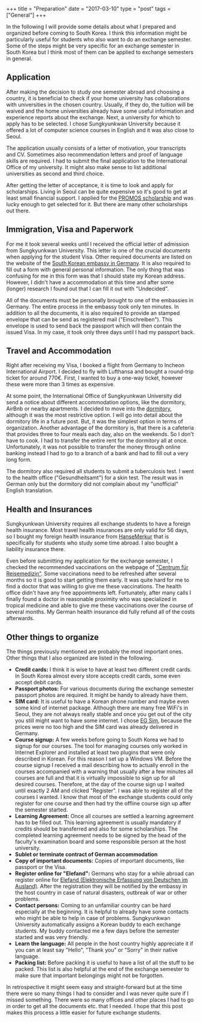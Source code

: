 +++
title = "Preparation"
date = "2017-03-10"
type = "post"
tags = ["General"]
+++

In the following I will provide some details about what I prepared and organized before coming to South Korea. I think this information might be particularly useful for students who also want to do an exchange semester. Some of the steps might be very specific for an exchange semester in South Korea but I think most of them can be applied to exchange semesters in general.

## Application

After making the decision to study one semester abroad and choosing a country, it is beneficial to check if your home university has collaborations with universities in the chosen country. Usually, if they do, the tuition will be waived and the home universities already have some useful information and experience reports about the exchange. Next, a university for which to apply has to be selected. I chose Sungkyunkwan University because it offered a lot of computer science courses in English and it was also close to Seoul.

The application usually consists of a letter of motivation, your transcripts and CV. Sometimes also recommendation letters and proof of language skills are required. I had to submit the final application to the International Office of my university. It might also make sense to list additional universities as second and third choice.

After getting the letter of acceptance, it is time to look and apply for scholarships. Living in Seoul can be quite expensive so it's good to get at least small financial support. I applied for the [PROMOS scholarship](https://www.tu-chemnitz.de/international/outgoing/promos/index.php) and was lucky enough to get selected for it. But there are many other scholarships out there.

## Immigration, Visa and Paperwork

For me it took several weeks until I received the official letter of admission from Sungkyunkwan University. This letter is one of the crucial documents when applying for the student Visa. Other required documents are listed on the website of the [South Korean embassy in Germany](http://deu.mofa.go.kr/worldlanguage/europe/deu/visa/issuance/index.jsp). It is also required to fill out a form with general personal information. The only thing that was confusing for me in this form was that I should state my Korean address. However, I didn't have a accommodation at this time and after some (longer) research I found out that I can fill it out with "Undecided".

All of the documents must be personally brought to one of the embassies in Germany. The entire process in the embassy took only ten minutes. In addition to all the documents, it is also required to provide an stamped envelope that can be send as registered mail ("Einschreiben"). This envelope is used to send back the passport which will then contain the issued Visa. In my case, it took only three days until I had my passport back.

## Travel and Accommodation

Right after receiving my Visa, I booked a flight from Germany to Incheon International Airport. I decided to fly with Lufthansa and bought a round-trip ticket for around 770€. First, I wanted to buy a one-way ticket, however these were more than 3 times as expensive.

At some point, the International Office of Sungkyunkwan University did send a notice about different accommodation options, like the dormitory, AirBnb or nearby apartments. I decided to move into the [dormitory](https://dorm.skku.edu/skku/index.jsp), although it was the most restrictive option. I will go into detail about the dormitory life in a future post. But, it was the simplest option in terms of organization. Another advantage of the dormitory is, that there is a cafeteria that provides three to four meals each day, also on the weekends. So I don't have to cook. I had to transfer the entire rent for the dormitory all at once. Unfortunately, it was not possible to transfer the money through online banking instead I had to go to a branch of a bank and had to fill out a very long form.

The dormitory also required all students to submit a tuberculosis test. I went to the health office ("Gesundheitsamt") for a skin test. The result was in German only but the dormitory did not complain about my "unofficial" English translation.

## Health and Insurances

Sungkyunkwan University requires all exchange students to have a foreign health insurance. Most travel health insurances are only valid for 56 days, so I bought my foreign health insurance from [HanseMerkur](https://www.hansemerkur.de/reiseversicherung-schueler-studenten) that is specifically for students who study some time abroad. I also bought a liability insurance there.

Even before submitting my application for the exchange semester, I checked the recommended vaccinations on the webpage of ["Centrum für Reisemedizin"](http://www.crm.de/). Some vaccinations need to be refreshed after several months so it is good to start getting them early. It was quite hard for me to find a doctor that was willing to give me these vaccinations. The health office didn't have any free appointments left. Fortunately, after many calls I finally found a doctor in reasonable proximity who was specialized in tropical medicine and able to give me these vaccinations over the course of several months. My German health insurance did fully refund all of the costs afterwards.

## Other things to organize

The things previously mentioned are probably the most important ones. Other things that I also organized are listed in the following.

* **Credit cards:** I think it is wise to have at least two different credit cards. In South Korea almost every store accepts credit cards, some even accept debit cards.
* **Passport photos:** For various documents during the exchange semester passport photos are required. It might be handy to already have them.
* **SIM card:** It is useful to have a Korean phone number and maybe even some kind of internet package. Although there are many free WiFi's in Seoul, they are not always really stable and once you get out of the city you still might want to have some internet. I chose [EG Sim](http://www.egsimcard.co.kr/), because the prices were no too high and the SIM card was already delivered in Germany.
* **Course signup:** A few weeks before going to South Korea we had to signup for our courses. The tool for managing courses only worked in Internet Explorer and installed at least two plugins that were only described in Korean. For this reason I set up a Windows VM. Before the course signup I received a mail describing how to actually enroll in the courses accompanied with a warning that usually after a few minutes all courses are full and that it is virtually impossible to sign up for all desired courses. Therefore, at the day of the course sign up I waited until exactly 2 AM and clicked "Register". I was able to register all of the courses I wanted. I know that most of the exchange students could only register for one course and then had try the offline course sign up after the semester started.
* **Learning Agreement:** Once all courses are settled a learning agreement has to be filled out. This learning agreement is usually mandatory if credits should be transferred and also for some scholarships. The completed learning agreement needs to be signed by the head of the faculty's examination board and some responsible person at the host university.
* **Sublet or terminate contract of German accommodation**
* **Copy of important documents:** Copies of important documents, like passport or the Visa.
* **Register online for "Elefand":** Germans who stay for a while abroad can register online for [Elefand (Elektronische Erfassung von Deutschen im Ausland)](https://elefand.diplo.de). After the registration they will be notified by the embassy in the host country in case of natural disasters, outbreak of war or other problems.
* **Contact persons:** Coming to an unfamiliar country can be hard especially at the beginning. It is helpful to already have some contacts who might be able to help in case of problems. Sungkyunkwan University automatically assigns a Korean buddy to each exchange students. My buddy contacted me a few days before the semester started and was very friendly.
* **Learn the language:** All people in the host country highly appreciate it if you can at least say "Hello", "Thank you" or "Sorry" in their native language.
* **Packing list:** Before packing it is useful to have a list of all the stuff to be packed. This list is also helpful at the end of the exchange semester to make sure that important belongings might not be forgotten.

In retrospective it might seem easy and straight-forward but at the time there were so many things I had to consider and I was never quite sure if I missed something. There were so many offices and other places I had to go in order to get all the documents etc. that I needed. I hope that this post makes this process a little easier for future exchange students.
